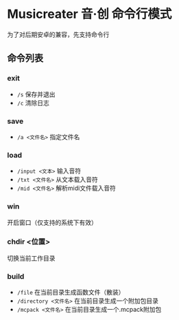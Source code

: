 # Musicreater 音·创 命令行模式

为了对后期安卓的兼容，先支持命令行

## 命令列表

### exit

- ```/s``` 保存并退出
- ```/c``` 清除日志

### save

- ```/a <文件名>``` 指定文件名

### load

- ```/input <文本>``` 输入音符
- ```/txt <文件名>``` 从文本载入音符
- ```/mid <文件名>``` 解析midi文件载入音符

### win

开启窗口（仅支持的系统下有效）

### chdir <位置>

切换当前工作目录

### build

- ```/file``` 在当前目录生成函数文件（散装）
- ```/directory <文件名>``` 在当前目录生成一个附加包目录
- ```/mcpack <文件名>``` 在当前目录生成一个.mcpack附加包
